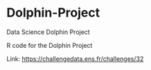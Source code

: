 # Dolphin-Project
Data Science Dolphin Project

R code for the Dolphin Project

Link:
https://challengedata.ens.fr/challenges/32
